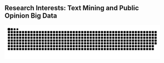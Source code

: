 
## Research Interests: Text Mining and Public Opinion Big Data


<picture>
  <source media="(prefers-color-scheme: dark)" srcset="https://raw.githubusercontent.com/QuanMa722/QuanMa722/output/github-contribution-grid-snake-dark.svg" />
  <source media="(prefers-color-scheme: light)" srcset="https://raw.githubusercontent.com/QuanMa722/QuanMa722/output/github-contribution-grid-snake.svg" />
  <img alt="github-snake" src="https://raw.githubusercontent.com/QuanMa722/QuanMa722/output/github-contribution-grid-snake.svg" />
</picture> 




